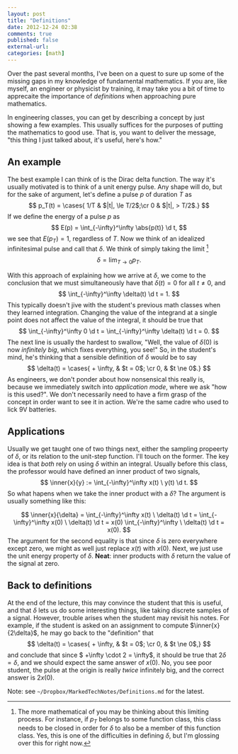 ```yaml
---
layout: post
title: "Definitions"
date: 2012-12-24 02:38
comments: true
published: false
external-url: 
categories: [math]
---
```


Over the past several months, I've been on a quest to sure up some of the missing gaps in my knowledge of fundamental mathematics. If you are, like myself, an engineer or physicist by training, it may take you a bit of time to apprecaite the importance of *definitions* when approaching pure mathematics.

<!-- more -->

In engineering classes, you can get by describing a concept by just showing a few examples. This usually suffices for the purposes of putting the mathematics to good use. That is, you want to deliver the message, "this thing I just talked about, it's useful, here's how."

## An example ###

The best example I can think of is the Dirac delta function. The way it's usually motivated is to think of a unit energy pulse. Any shape will do, but for the sake of argument, let's define a pulse $p$ of duration $T$ as 
$$ 
p_T(t) =
\cases{
1/T & $|t|, \le T/2$;\cr
0 & $|t|, > T/2$.}
$$
If we define the energy of a pulse $p$ as 
$$
E(p) = \int_{-\infty}^\infty \abs{p(t)} \d t, 
$$
we see that $E(p_T) = 1$, regardless of $T$. Now we think of an idealized infinitesimal pulse and call that $\delta$. We think of simply taking the limit [^LimitAside]
$$
\delta = \lim_{T \to 0} p_T. 
$$

[^LimitAside]: The more mathematical of you may be thinking about this limiting process. For instance, if $p_T$ belongs to some function class, this class needs to be closed in order for $\delta$ to also be a member of this function class. Yes, this is one of the difficulties in defining $\delta$, but I'm glossing over this for right now. 

With this approach of explaining how we arrive at $\delta$, we come to the conclusion that we must simultaneously have that $\delta(t) = 0$ for all $t \ne 0$, and 
$$
\int_{-\infty}^\infty \delta(t) \d t = 1.
$$
This typically doesn't jive with the student's previous math classes when they learned integration. Changing the value of the integrand at a single point does not affect the value of the integral, it should be true that
$$
\int_{-\infty}^\infty 0 \d t = \int_{-\infty}^\infty \delta(t) \d t = 0.
$$
The next line is usually the hardest to swallow, "Well, the value of $\delta(0)$ is now *infinitely big*, which fixes everything, you see!" So, in the student's mind, he's thinking that a sensible definition of $\delta$ would be to say
$$
\delta(t) = \cases{ + \infty, & $t = 0$; \cr 0, & $t \ne 0$.}
$$
As engineers, we don't ponder about how nonsensical this really is, because we immediately switch into *application mode*, where we ask "how is this used?". We don't necessarily need to have a firm grasp of the concept in order want to see it in action. We're the same cadre who used to lick 9V batteries. 

## Applications ##

Usually we get taught one of two things next, either the sampling propeerty of $\delta$, or its relation to the unit-step function. I'll touch on the former. The key idea is that *both* rely on using $\delta$ within an integral. Usually before this class, the professor would have defined an inner product of two signals,
$$
\inner{x}{y} := \int_{-\infty}^\infty x(t) \ y(t) \d t.
$$
So what hapens when we take the inner product with a $\delta$? The argument is usually something like this:

$$
\inner{x}{\delta} 
 = \int_{-\infty}^\infty x(t) \ \delta(t) \d t 
 = \int_{-\infty}^\infty x(0) \ \delta(t) \d t 
 = x(0) \int_{-\infty}^\infty \ \delta(t) \d t = x(0).
$$
The argument for the second equality is that since $\delta$ is zero everywhere except zero, we might as well just replace $x(t)$ with $x(0)$. Next, we just use the unit energy property of $\delta$. **Neat**: inner products with $\delta$ return the value of the signal at zero. 

## Back to definitions ##

At the end of the lecture, this may convince the student that this is useful, and that $\delta$ lets us do some interesting things, like taking discrete samples of a signal. However, trouble arises when the student may revisit his notes. For example, if the student is asked on an assignment to compute $\inner{x}{2\delta}$, he may go back to the "definition" that
$$
\delta(t) = \cases{ + \infty, & $t = 0$; \cr 0, & $t \ne 0$,}
$$
and conclude that since $ +\infty \cdot 2 = \infty$, it should be true that $2 \delta = \delta$, and we should expect the same answer of $x(0)$. No, you see poor student, the pulse at the origin is really *twice* infinitely big, and the correct answer is $2 x(0)$. 

Note: see ``~/Dropbox/MarkedTechNotes/Definitions.md`` for the latest.





